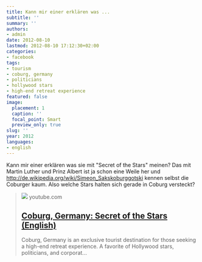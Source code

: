 ```yaml
---
title: Kann mir einer erklären was ...
subtitle: ''
summary: ''
authors:
- admin
date: 2012-08-10
lastmod: 2012-08-10 17:12:30+02:00
categories:
- facebook
tags:
- tourism
- coburg, germany
- politicians
- hollywood stars
- high-end retreat experience
featured: false
image:
  placement: 1
  caption: ''
  focal_point: Smart
  preview_only: true
slug: ''
year: 2012
languages:
- english
---
```


Kann mir einer erklären was sie mit "Secret of the Stars" meinen? Das mit Martin Luther und Prinz Albert ist ja schon eine Weile her und http://de.wikipedia.org/wiki/Simeon_Sakskoburggotski kennen selbst die Coburger kaum. Also welche Stars halten sich gerade in Coburg versteckt?
> [![](https://i.ytimg.com/vi/eJHjXoxei1Y/maxresdefault.jpg)](http://www.youtube.com/watch?v=eJHjXoxei1Y)
> youtube.com
> ## [Coburg, Germany: Secret of the Stars (English)](http://www.youtube.com/watch?v=eJHjXoxei1Y)
>
>Coburg, Germany is an exclusive tourist destination for those seeking a high-end retreat experience. A favorite of Hollywood stars, politicians, and corporat...
